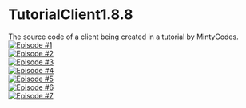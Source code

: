 # TutorialClient1.8.8
The source code of a client being created in a tutorial by MintyCodes.<br>
[![Episode #1](http://mintyplays.com/mintycodes/thumbnail1.png)](https://www.youtube.com/watch?v=OOrVK6s1wrM)<br>
[![Episode #2](http://mintyplays.com/mintycodes/thumbnail2.png)](https://www.youtube.com/watch?v=RPWnwrbIRzw)<br>
[![Episode #3](http://mintyplays.com/mintycodes/thumbnail3.png)](https://www.youtube.com/watch?v=ZwT7ax4X3lo)<br>
[![Episode #4](http://mintyplays.com/mintycodes/thumbnail4.png)](https://www.youtube.com/watch?v=N4doza1_XLo)<br>
[![Episode #5](http://mintyplays.com/mintycodes/thumbnail4.png)](https://www.youtube.com/watch?v=lhEzBWNP3hE)<br>
[![Episode #6](http://mintyplays.com/mintycodes/thumbnail5.png)](https://www.youtube.com/watch?v=6VKopTfCu-w)<br>
[![Episode #7](http://mintyplays.com/mintycodes/thumbnail7.png)](https://www.youtube.com/watch?v=vopCc0EZLFU)
